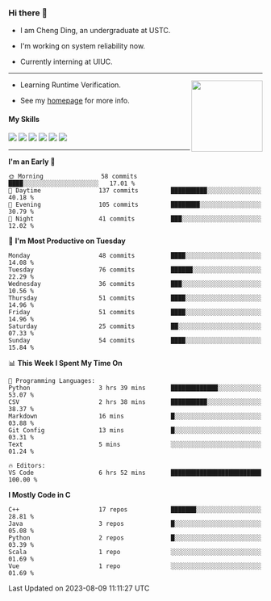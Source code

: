 ### Hi there 👋

* I am Cheng Ding, an undergraduate at USTC.
  
* I'm working on system reliability now.

* Currently interning at UIUC.

---

<img align="right" height="141" src="https://github-readme-stats.vercel.app/api?username=IrisesD&theme=tokyonight&show_icons=true&count_private=true">

-  Learning Runtime Verification.

-  See my [homepage](https://irisesd.github.io) for more info.

#### My Skills

![](https://img.shields.io/badge/C++-65318e?logo=cplusplus&logoColor=fff)
![](https://img.shields.io/badge/Python-3e74a2?logo=python&logoColor=fff)
![](https://img.shields.io/badge/C-5654a2?logo=c&logoColor=fff)
![](https://img.shields.io/badge/Go-00aaff?logo=go&logoColor=fff)
![](https://img.shields.io/badge/Docker-0088ff?logo=docker&logoColor=fff)
![](https://img.shields.io/badge/Apache-D22128?logo=apache&logoColor=fff)

---
<!--START_SECTION:waka-->
**I'm an Early 🐤** 

```text
🌞 Morning                58 commits          ████░░░░░░░░░░░░░░░░░░░░░   17.01 % 
🌆 Daytime                137 commits         ██████████░░░░░░░░░░░░░░░   40.18 % 
🌃 Evening                105 commits         ████████░░░░░░░░░░░░░░░░░   30.79 % 
🌙 Night                  41 commits          ███░░░░░░░░░░░░░░░░░░░░░░   12.02 % 
```
📅 **I'm Most Productive on Tuesday** 

```text
Monday                   48 commits          ████░░░░░░░░░░░░░░░░░░░░░   14.08 % 
Tuesday                  76 commits          ██████░░░░░░░░░░░░░░░░░░░   22.29 % 
Wednesday                36 commits          ███░░░░░░░░░░░░░░░░░░░░░░   10.56 % 
Thursday                 51 commits          ████░░░░░░░░░░░░░░░░░░░░░   14.96 % 
Friday                   51 commits          ████░░░░░░░░░░░░░░░░░░░░░   14.96 % 
Saturday                 25 commits          ██░░░░░░░░░░░░░░░░░░░░░░░   07.33 % 
Sunday                   54 commits          ████░░░░░░░░░░░░░░░░░░░░░   15.84 % 
```


📊 **This Week I Spent My Time On** 

```text
💬 Programming Languages: 
Python                   3 hrs 39 mins       █████████████░░░░░░░░░░░░   53.07 % 
CSV                      2 hrs 38 mins       ██████████░░░░░░░░░░░░░░░   38.37 % 
Markdown                 16 mins             █░░░░░░░░░░░░░░░░░░░░░░░░   03.88 % 
Git Config               13 mins             █░░░░░░░░░░░░░░░░░░░░░░░░   03.31 % 
Text                     5 mins              ░░░░░░░░░░░░░░░░░░░░░░░░░   01.24 % 

🔥 Editors: 
VS Code                  6 hrs 52 mins       █████████████████████████   100.00 % 
```

**I Mostly Code in C** 

```text
C++                      17 repos            ███████░░░░░░░░░░░░░░░░░░   28.81 % 
Java                     3 repos             █░░░░░░░░░░░░░░░░░░░░░░░░   05.08 % 
Python                   2 repos             █░░░░░░░░░░░░░░░░░░░░░░░░   03.39 % 
Scala                    1 repo              ░░░░░░░░░░░░░░░░░░░░░░░░░   01.69 % 
Vue                      1 repo              ░░░░░░░░░░░░░░░░░░░░░░░░░   01.69 % 
```




 Last Updated on 2023-08-09 11:11:27 UTC
<!--END_SECTION:waka-->
